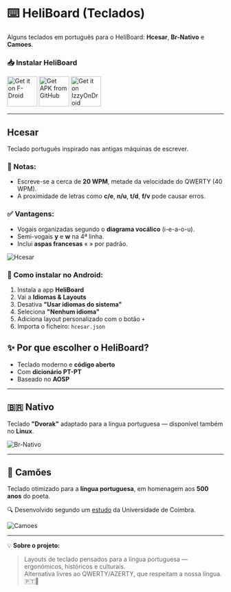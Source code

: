 # ⌨️ HeliBoard (Teclados)

Alguns teclados em português para o HeliBoard: **Hcesar**, **Br-Nativo** e **Camoes**.


### 📥 Instalar HeliBoard

[<img src="https://fdroid.gitlab.io/artwork/badge/get-it-on.png" alt="Get it on F-Droid" height="70">](https://f-droid.org/packages/helium314.keyboard/)
[<img src="https://user-images.githubusercontent.com/663460/26973090-f8fdc986-4d14-11e7-995a-e7c5e79ed925.png" alt="Get APK from GitHub" height="70">](https://github.com/Helium314/HeliBoard/releases/latest)
[<img src="https://gitlab.com/IzzyOnDroid/repo/-/raw/master/assets/IzzyOnDroid.png" alt="Get it on IzzyOnDroid" height="70">](https://apt.izzysoft.de/fdroid/index/apk/helium314.keyboard)

---

## Hcesar

Teclado português inspirado nas antigas máquinas de escrever.

### 📝 Notas:
- Escreve-se a cerca de **20 WPM**, metade da velocidade do QWERTY (40 WPM).
- A proximidade de letras como **c/e**, **n/u**, **t/d**, **f/v** pode causar erros.

### ✅ Vantagens:
- Vogais organizadas segundo o **diagrama vocálico** (i-e-a-o-u).
- Semi-vogais **y** e **w** na 4ª linha.
- Inclui **aspas francesas** « » por padrão.

![Hcesar](https://github.com/user-attachments/assets/3a660f80-8a63-4ddd-a98f-c3b9602ebd5b)

### 📲 Como instalar no Android:
1. Instala a app **HeliBoard**
2. Vai a **Idiomas & Layouts**
3. Desativa **"Usar idiomas do sistema"**
4. Seleciona **"Nenhum idioma"**
5. Adiciona layout personalizado com o botão `+`
6. Importa o ficheiro: `hcesar.json`



## ✨ Por que escolher o HeliBoard?

- Teclado moderno e **código aberto**
- Com **dicionário PT-PT**
- Baseado no **AOSP**

---

## 🇧🇷 Nativo

Teclado **"Dvorak"** adaptado para a língua portuguesa — disponível também no **Linux**.

![Br-Nativo](https://github.com/user-attachments/assets/02749682-1fa2-4975-9a5b-ce497cfa72fb)

---

## 📜 Camões

Teclado otimizado para a **língua portuguesa**, em homenagem aos **500 anos** do poeta.

🔍 Desenvolvido segundo um [estudo](https://www.mat.uc.pt/~pedro/cientificos/Cripto/CISUC-TR200803.pdf) da Universidade de Coimbra.

![Camoes](https://github.com/user-attachments/assets/44c0bbfe-1b62-4b34-8b61-3a7470b85d4c)

---
 💡 **Sobre o projeto:**
> Layouts de teclado pensados para a língua portuguesa — ergonómicos, históricos e culturais.  
> Alternativa livres ao QWERTY/AZERTY, que respeitam a nossa língua. 🇵🇹📱










